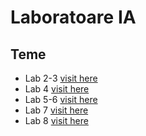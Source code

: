 # Laboratoare IA

## Teme
- Lab 2-3 [visit here](https://github.com/NarcisSt/IA-Laboratories/tree/master/lab2-3)
- Lab 4 [visit here](https://github.com/NarcisSt/IA-Laboratories/tree/master/lab4)
- Lab 5-6 [visit here](https://github.com/NarcisSt/IA-Laboratories/tree/master/lab5-6)
- Lab 7 [visit here](https://github.com/NarcisSt/IA-Laboratories/tree/master/lab7)
- Lab 8 [visit here](https://github.com/NarcisSt/IA-Laboratories/tree/master/lab8)